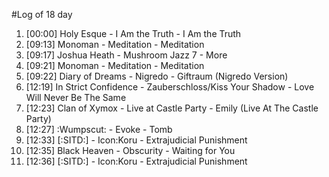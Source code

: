 #Log of 18 day

1. [00:00] Holy Esque - I Am the Truth - I Am the Truth
1. [09:13] Monoman - Meditation - Meditation
1. [09:17] Joshua Heath - Mushroom Jazz 7 - More
1. [09:21] Monoman - Meditation - Meditation
1. [09:22] Diary of Dreams - Nigredo - Giftraum (Nigredo Version)
1. [12:19] In Strict Confidence - Zauberschloss/Kiss Your Shadow - Love Will Never Be The Same
1. [12:23] Clan of Xymox - Live at Castle Party - Emily (Live At The Castle Party)
1. [12:27] :Wumpscut: - Evoke - Tomb
1. [12:33] [:SITD:] - Icon:Koru - Extrajudicial Punishment
1. [12:35] Black Heaven - Obscurity - Waiting for You
1. [12:36] [:SITD:] - Icon:Koru - Extrajudicial Punishment
